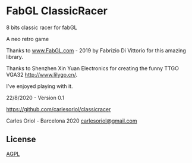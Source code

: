 # FabGL ClassicRacer
8 bits classic racer for fabGL

A neo retro game

Thanks to www.FabGL.com - 2019 by Fabrizio Di Vittorio for this amazing library. 

Thanks to Shenzhen Xin Yuan Electronics for creating the funny TTGO VGA32 http://www.lilygo.cn/.

I've enjoyed playing with it.


22/8/2020 - Version 0.1

https://github.com/carlesoriol/classicracer


Carles Oriol - Barcelona 2020
carlesoriol@gmail.com

## License
[AGPL](https://choosealicense.com/licenses/agpl/)
